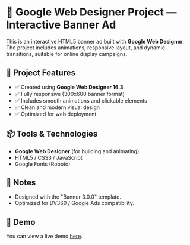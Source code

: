 # 🎨 Google Web Designer Project — Interactive Banner Ad

This is an interactive HTML5 banner ad built with **Google Web Designer**. The project includes animations, responsive layout, and dynamic transitions, suitable for online display campaigns.

## 🚀 Project Features

- ✅ Created using **Google Web Designer 16.3**
- ✅ Fully responsive (300x600 banner format)
- ✅ Includes smooth animations and clickable elements
- ✅ Clean and modern visual design
- ✅ Optimized for web deployment

## 📦 Tools & Technologies

- **Google Web Designer** (for building and animating)
- HTML5 / CSS3 / JavaScript
- Google Fonts (Roboto)

## 🧪 Notes

- Designed with the "Banner 3.0.0" template.
- Optimized for DV360 / Google Ads compatibility.

## 📸 Demo

You can view a live demo [here](https://anastasiyanikalayeva.github.io/EmergencyRedLine-GWD/).